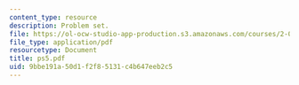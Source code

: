 ```yaml
---
content_type: resource
description: Problem set.
file: https://ol-ocw-studio-app-production.s3.amazonaws.com/courses/2-068-computational-ocean-acoustics-13-853-spring-2003/9bbe191a50d1f2f85131c4b647eeb2c5_ps5.pdf
file_type: application/pdf
resourcetype: Document
title: ps5.pdf
uid: 9bbe191a-50d1-f2f8-5131-c4b647eeb2c5
---
```

